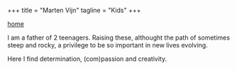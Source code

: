 +++
title = "Marten Vijn"
tagline = "Kids"
+++

[home](</>)

I am a father of 2 teenagers. Raising these,
althought the path of sometimes steep and rocky, 
a privilege to be so important in new lives evolving.

Here I find determination, (com)passion and creativity.



